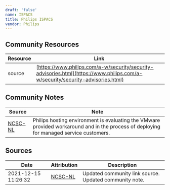 ```yaml
---
draft: 'false'
name: ISPACS
title: Philips ISPACS
vendor: Philips
---
```



## Community Resources
| Resource | Link |
| --- | --- |
| source | [https://www.philips.com/a-w/security/security-advisories.html](https://www.philips.com/a-w/security/security-advisories.html) |

## Community Notes
| Source | Note |
| --- | --- |
| [NCSC-NL](https://github.com/NCSC-NL/log4shell/blob/main/software/README.md) | Philips hosting environment is evaluating the VMware provided workaround and in the process of deploying for managed service customers. |

## Sources
| Date | Attribution | Description |
| --- | --- | --- |
| 2021-12-15 11:26:32 | [NCSC-NL](https://github.com/NCSC-NL/log4shell/blob/main/software/README.md) | Updated community link source. Updated community note.  |
